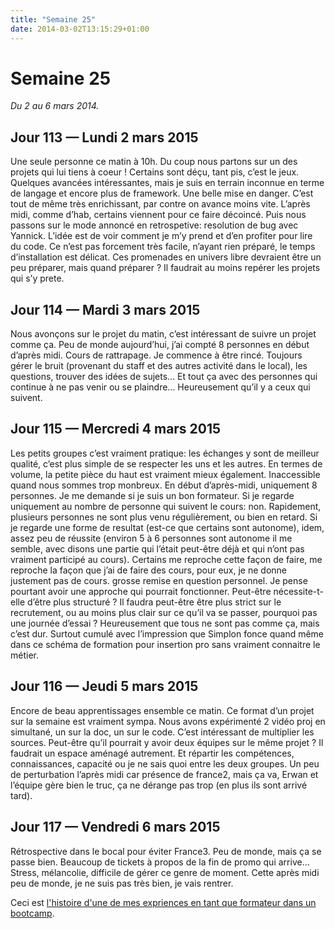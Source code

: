 ```yaml
---
title: "Semaine 25"
date: 2014-03-02T13:15:29+01:00
---
```


Semaine 25
==========

*Du 2 au 6 mars 2014.*

Jour 113 — Lundi 2 mars 2015
----------------------------

Une seule personne ce matin à 10h. Du coup nous partons sur un des
projets qui lui tiens à coeur ! Certains sont déçu, tant pis, c’est le
jeux. Quelques avancées intéressantes, mais je suis en terrain inconnue
en terme de langage et encore plus de framework. Une belle mise en
danger. C’est tout de même très enrichissant, par contre on avance moins
vite. L’après midi, comme d’hab, certains viennent pour ce faire
décoincé. Puis nous passons sur le mode annoncé en retrospetive:
resolution de bug avec Yannick. L’idée est de voir comment je m’y prend
et d’en profiter pour lire du code. Ce n’est pas forcement très facile,
n’ayant rien préparé, le temps d’installation est délicat. Ces
promenades en univers libre devraient être un peu préparer, mais quand
préparer ? Il faudrait au moins repérer les projets qui s’y prete.

Jour 114 — Mardi 3 mars 2015
----------------------------

Nous avonçons sur le projet du matin, c’est intéressant de suivre un
projet comme ça. Peu de monde aujourd’hui, j’ai compté 8 personnes en
début d’après midi. Cours de rattrapage. Je commence à être rincé.
Toujours gérer le bruit (provenant du staff et des autres activité dans
le local), les questions, trouver des idées de sujets… Et tout ça avec
des personnes qui continue à ne pas venir ou se plaindre… Heureusement
qu’il y a ceux qui suivent.

Jour 115 — Mercredi 4 mars 2015
-------------------------------

Les petits groupes c’est vraiment pratique: les échanges y sont de
meilleur qualité, c’est plus simple de se respecter les uns et les
autres. En termes de volume, la petite pièce du haut est vraiment mieux
également. Inaccessible quand nous sommes trop monbreux. En début
d’après-midi, uniquement 8 personnes. Je me demande si je suis un bon
formateur. Si je regarde uniquement au nombre de personne qui suivent le
cours: non. Rapidement, plusieurs personnes ne sont plus venu
régulièrement, ou bien en retard. Si je regarde une forme de resultat
(est-ce que certains sont autonome), idem, assez peu de réussite
(environ 5 à 6 personnes sont autonome il me semble, avec disons une
partie qui l’était peut-être déjà et qui n’ont pas vraiment participé au
cours). Certains me reproche cette façon de faire, me reproche la façon
que j’ai de faire des cours, pour eux, je ne donne justement pas de
cours. grosse remise en question personnel. Je pense pourtant avoir une
approche qui pourrait fonctionner. Peut-être nécessite-t-elle d’être
plus structuré ? Il faudra peut-être être plus strict sur le
recrutement, ou au moins plus clair sur ce qu’il va se passer, pourquoi
pas une journée d’essai ? Heureusement que tous ne sont pas comme ça,
mais c’est dur. Surtout cumulé avec l’impression que Simplon fonce quand
même dans ce schéma de formation pour insertion pro sans vraiment
connaitre le métier.

Jour 116 — Jeudi 5 mars 2015
----------------------------

Encore de beau apprentissages ensemble ce matin. Ce format d’un projet
sur la semaine est vraiment sympa. Nous avons expérimenté 2 vidéo proj
en simultané, un sur la doc, un sur le code. C’est intéressant de
multiplier les sources. Peut-être qu’il pourrait y avoir deux équipes
sur le même projet ? Il faudrait un espace aménagé autrement. Et
répartir les compétences, connaissances, capacité ou je ne sais quoi
entre les deux groupes. Un peu de perturbation l’après midi car présence
de france2, mais ça va, Erwan et l’équipe gère bien le truc, ça ne
dérange pas trop (en plus ils sont arrivé tard).

Jour 117 — Vendredi 6 mars 2015
-------------------------------

Rétrospective dans le bocal pour éviter France3. Peu de monde, mais ça
se passe bien. Beaucoup de tickets à propos de la fin de promo qui
arrive… Stress, mélancolie, difficile de gérer ce genre de moment. Cette
après midi peu de monde, je ne suis pas très bien, je vais rentrer.

Ceci est [l'histoire d'une de mes expriences en tant que formateur dans
un bootcamp](https://yaf.github.io/journal-d-un-formateur-en-2015/).
